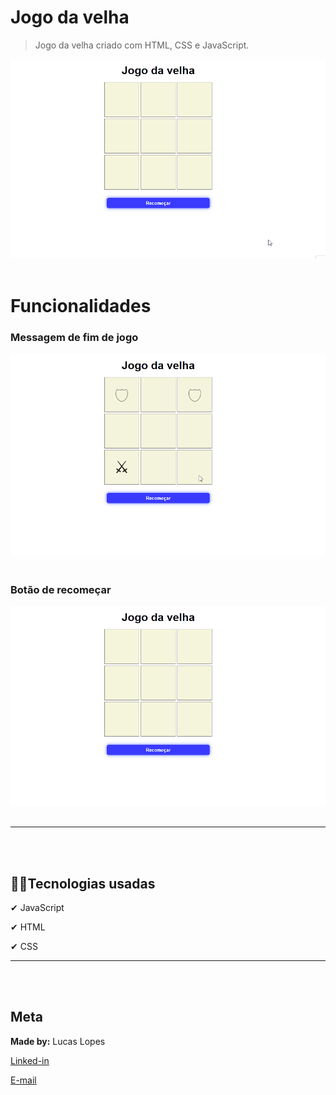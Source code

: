 ﻿# Jogo da velha
 >Jogo da velha criado com HTML, CSS e JavaScript.

![fim de jogo](img/principal.gif)
<br/><br/>

# Funcionalidades

### Messagem de fim de jogo
![fim de jogo](img/fim.gif)
<br/><br/>

### Botão de recomeçar
![botão de recomeçar](img/recomecar.gif)
<br/><br/>

----
<br/><br/>

## 👨‍💻Tecnologias usadas

✔ JavaScript

✔ HTML

✔ CSS

---
<br/><br/>

## Meta
**Made by:** Lucas Lopes

[Linked-in](https://www.linkedin.com/in/lucas-lopes-840965190/ "My Linked-in")

[E-mail](mailto:lucas.santos.pessoal@outlook.com "My e-mail")
